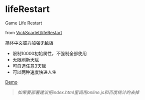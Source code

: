 # lifeRestart
Game Life Restart

from [VickScarlet/lifeRestart](https://github.com/VickScarlet/lifeRestart)

~~简体中文威力加强无敌版~~

- 限制10000初始属性，不强制全部使用
- 无限刷新天赋 
- 可自选任意3天赋
- 可以两种速度快进人生

[Demo](https://liferestart.mocabot.cn/)

> *如果要部署建议把index.html里调用online.js和百度统计的去掉*